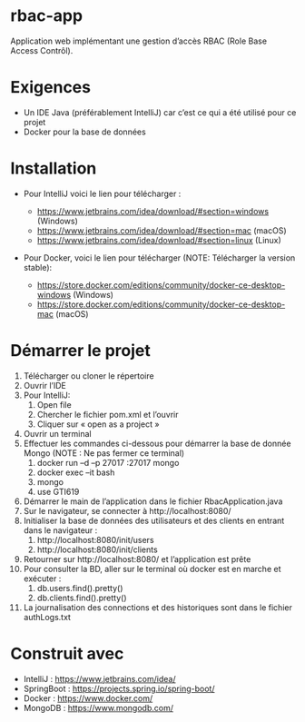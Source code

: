 # rbac-app
Application web implémentant une gestion d’accès RBAC (Role Base Access Contrôl).
# Exigences
* Un IDE Java (préférablement IntelliJ) car c’est ce qui a été utilisé pour ce projet
* Docker pour la base de données
# Installation
* Pour IntelliJ voici le lien pour télécharger :

  * https://www.jetbrains.com/idea/download/#section=windows (Windows)
  * https://www.jetbrains.com/idea/download/#section=mac (macOS)
  * https://www.jetbrains.com/idea/download/#section=linux (Linux)

* Pour Docker, voici le lien pour télécharger (NOTE: Télécharger la version stable):

  * https://store.docker.com/editions/community/docker-ce-desktop-windows (Windows)
  * https://store.docker.com/editions/community/docker-ce-desktop-mac (macOS)

# Démarrer le projet
1. Télécharger ou cloner le répertoire
1. Ouvrir l’IDE
1. Pour IntelliJ:
   1. Open file
    1. Chercher le fichier pom.xml et l’ouvrir
    1. Cliquer sur « open as a project »
1. Ouvrir un terminal
1. Effectuer les commandes ci-dessous pour démarrer la base de donnée Mongo (NOTE : Ne pas fermer ce terminal)
    1. docker run –d –p 27017 :27017 mongo
    1. docker exec –it <idContainer> bash
    1. mongo
    1. use GTI619
1. Démarrer le main de l’application dans le fichier RbacApplication.java
1. Sur le navigateur, se connecter à http://localhost:8080/
1. Initialiser la base de données des utilisateurs et des clients en entrant dans le navigateur :
    1. http://localhost:8080/init/users
    1. http://localhost:8080/init/clients
1. Retourner sur http://localhost:8080/ et l’application est prête
1. Pour consulter la BD, aller sur le terminal où docker est en marche et exécuter :
    1. db.users.find().pretty()
    1. db.clients.find().pretty()
1. La journalisation des connections et des historiques sont dans le fichier authLogs.txt
# Construit avec
* IntelliJ : https://www.jetbrains.com/idea/
* SpringBoot : https://projects.spring.io/spring-boot/
* Docker : https://www.docker.com/
* MongoDB : https://www.mongodb.com/

